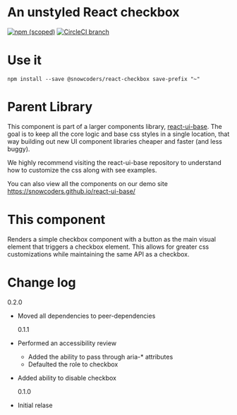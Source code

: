 # An unstyled React checkbox

[![npm (scoped)](https://img.shields.io/npm/v/@snowcoders/react-checkbox.svg)](https://www.npmjs.com/package/@snowcoders/react-checkbox)
[![CircleCI branch](https://img.shields.io/circleci/project/github/snowcoders/react-checkbox.svg)](https://circleci.com/gh/snowcoders/react-checkbox)

# Use it

`npm install --save @snowcoders/react-checkbox save-prefix "~"`

# Parent Library

This component is part of a larger components library, [react-ui-base](https://github.com/snowcoders/react-ui-base). The goal is to keep all the core logic and base css styles in a single location, that way building out new UI component libraries cheaper and faster (and less buggy).

We highly recommend visiting the react-ui-base repository to understand how to customize the css along with see examples.

You can also view all the components on our demo site https://snowcoders.github.io/react-ui-base/

# This component

Renders a simple checkbox component with a button as the main visual element that triggers a checkbox element. This allows for greater css customizations while maintaining the same API as a checkbox.

# Change log

0.2.0

- Moved all dependencies to peer-dependencies

  0.1.1

- Performed an accessibility review
  - Added the ability to pass through aria-\* attributes
  - Defaulted the role to checkbox
- Added ability to disable checkbox

  0.1.0

- Initial relase
